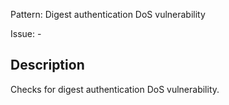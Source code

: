Pattern: Digest authentication DoS vulnerability

Issue: -

## Description

Checks for digest authentication DoS vulnerability.